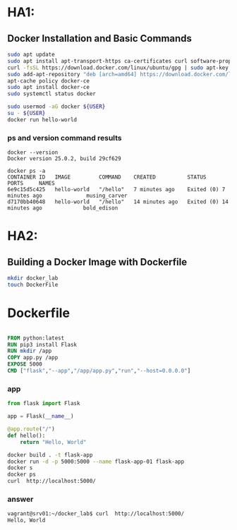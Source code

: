 # HA1:

## Docker Installation and Basic Commands 

```bash
sudo apt update
sudo apt install apt-transport-https ca-certificates curl software-properties-common
curl -fsSL https://download.docker.com/linux/ubuntu/gpg | sudo apt-key add -
sudo add-apt-repository "deb [arch=amd64] https://download.docker.com/linux/ubuntu focal stable"
apt-cache policy docker-ce
sudo apt install docker-ce
sudo systemctl status docker

sudo usermod -aG docker ${USER}
su - ${USER}
docker run hello-world
```

### ps and version command results

```
docker --version
Docker version 25.0.2, build 29cf629

docker ps -a
CONTAINER ID   IMAGE         COMMAND    CREATED          STATUS                      PORTS     NAMES
6e9c15d5c425   hello-world   "/hello"   7 minutes ago    Exited (0) 7 minutes ago              musing_carver
d7170bb40648   hello-world   "/hello"   14 minutes ago   Exited (0) 14 minutes ago             bold_edison
```

# HA2:

## Building a Docker Image with Dockerfile

```bash
mkdir docker_lab
touch DockerFile
```
# Dockerfile

```Dockerfile

FROM python:latest
RUN pip3 install Flask
RUN mkdir /app
COPY app.py /app
EXPOSE 5000
CMD ["flask","--app","/app/app.py","run","--host=0.0.0.0"]
```

### app

```python
from flask import Flask

app = Flask(__name__)

@app.route("/")
def hello():
    return "Hello, World"

```

```bash
docker build . -t flask-app
docker run -d -p 5000:5000 --name flask-app-01 flask-app
docker s
docker ps
curl  http://localhost:5000/
```

### answer

```bash
vagrant@srv01:~/docker_lab$ curl  http://localhost:5000/
Hello, World
```
